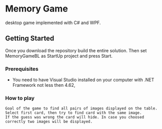 # Memory Game

desktop game implemented with C# and WPF. 

## Getting Started

Once you download the repository build the entire solution. Then set MemoryGameBL as StartUp project and press Start.

### Prerequisites

- You need to have Visual Studio installed on your computer with .NET Framework not less then 4.62,

### How to play

```
Goal of the game to find all pairs of images displayed on the table. Select first card, then try to find card with the same image.
If the guess was wrong the card will hide. In case you choosed correctly two images will be displayed.
```
